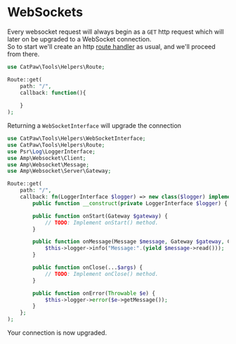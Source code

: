 # WebSockets

Every websocket request will always begin as a `GET` http request which will later on be upgraded to a WebSocket
connection.<br/>
So to start we'll create an http [route handler](./1.RouteHandlers.md) as usual, and we'll proceed from there.<br/>

```php
use CatPaw\Tools\Helpers\Route;

Route::get(
    path: "/",
    callback: function(){
    
    } 
);
```

Returning a `WebSocketInterface` will upgrade the connection

```php
use CatPaw\Tools\Helpers\WebSocketInterface;
use CatPaw\Tools\Helpers\Route;
use Psr\Log\LoggerInterface;
use Amp\Websocket\Client;
use Amp\Websocket\Message;
use Amp\Websocket\Server\Gateway;

Route::get(
    path: "/",
    callback: fn(LoggerInterface $logger) => new class($logger) implements WebSocketInterface {
        public function __construct(private LoggerInterface $logger) { }

        public function onStart(Gateway $gateway) {
            // TODO: Implement onStart() method.
        }

        public function onMessage(Message $message, Gateway $gateway, Client $client): Generator {
            $this->logger->info("Message:".(yield $message->read()));
        }

        public function onClose(...$args) {
            // TODO: Implement onClose() method.
        }

        public function onError(Throwable $e) {
            $this->logger->error($e->getMessage());
        }
    };
);
```

Your connection is now upgraded.